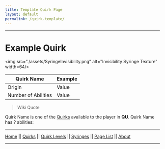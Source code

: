 ```yaml
---
title: Template Quirk Page
layout: default
permalink: /quirk-template/
---
```

---

# Example Quirk

<img src="./assets/SyringeInvisibility.png” alt="Invisibility Syringe Texture" width=64/>

| Quirk Name | Example |
| ---------- | ------- |
| Origin | Value |
| Number of Abilities | Value |

>Wiki Quote

Quirk Name is one of the [Quirks](/wiki/quirks) available to the player in **QU**. Quirk Name has ? abilities:

---
[Home](/wiki/index.html) || [Quirks](/wiki/quirks) || [Quirk Levels](/wiki/quirk-levels) || [Syringes](/wiki/syringes) || [Page List](/wiki/pages) || [About](/wiki/about)

---
